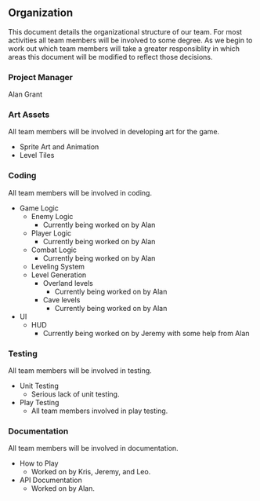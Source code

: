 ## Organization

This document details the organizational structure of our team. For most activities all team members will be involved to some degree. As we begin to work out which team members will take a greater responsiblity in which areas this document will be modified to reflect those decisions. 

### Project Manager

Alan Grant

### Art Assets

All team members will be involved in developing art for the game. 

* Sprite Art and Animation
* Level Tiles

### Coding

All team members will be involved in coding.

* Game Logic
   * Enemy Logic
   		* Currently being worked on by Alan
   * Player Logic
   		* Currently being worked on by Alan
   * Combat Logic
   		* Currently being worked on by Alan
   * Leveling System
   * Level Generation
   		* Overland levels
			* Currently being worked on by Alan
		* Cave levels
			* Currently being worked on by Alan
* UI
	* HUD   
		* Currently being worked on by Jeremy with some help from Alan 	

### Testing

All team members will be involved in testing.

* Unit Testing
	* Serious lack of unit testing. 
* Play Testing
	* All team members involved in play testing. 

### Documentation

All team members will be involved in documentation.

* How to Play
	* Worked on by Kris, Jeremy, and Leo.
* API Documentation
	* Worked on by Alan. 

